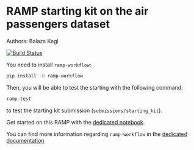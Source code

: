 # RAMP starting kit on the air passengers dataset

Authors: Balazs Kegl

[![Build Status](https://travis-ci.org/ramp-kits/air_passengers.svg?branch=master)](https://travis-ci.org/ramp-kits/air_passengers)

You need to install `ramp-workflow`:

```bash
pip install -U ramp-workflow
```

Then, you will be able to test the starting with the following command:

```bash
ramp-test
```

to test the starting kit submission (`submissions/starting_kit`).

Get started on this RAMP with the [dedicated notebook](air_passengers_starting_kit.ipynb).

You can find more information regarding `ramp-workflow` in the [dedicated documentation](https://paris-saclay-cds.github.io/ramp-docs/ramp-workflow/stable/using_kits.html)
